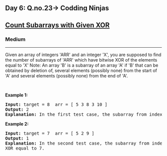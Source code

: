 <h2>Day 6: Q.no.23-> Codding Ninjas</h2>

<h2><a href="https://www.codingninjas.com/codestudio/problems/count-subarrays-with-given-xor_8230830?challengeSlug=striver-sde-challenge&leftPanelTab=0">Count Subarrays with Given XOR</a></h2><h3>Medium</h3><hr><div><p>Given an array of integers 'ARR' and an integer 'X', you are supposed to find the number of subarrays of 'ARR' which have bitwise XOR of the elements equal to 'X'
Note:
An array 'B' is a subarray of an array 'A' if 'B' that can be obtained by deletion of, several elements (possibly none) from the start of 'A' and several elements (possibly none) from the end of 'A'.</p>

<p>&nbsp;</p>
<p><strong class="example">Example 1:</strong></p>

<pre><strong>Input:</strong> target = 8  arr = [ 5 3 8 3 10 ]
<strong>Output:</strong> 2
<strong>Explanation:</strong> In the first test case, the subarray from index 1 to index 3 i.e. {3,8,3} and the subarray from index 2 to index 2 i.e. {8} have bitwise XOR equal to 8.
</pre>

<p><strong class="example">Example 2:</strong></p>

<pre><strong>Input:</strong> target = 7  arr = [ 5 2 9 ]
<strong>Output:</strong> 1
<strong>Explanation:</strong> In the second test case, the subarray from index 0 to index 1 i.e. {5,2} has bitwise
XOR equal to 7.
</pre>
